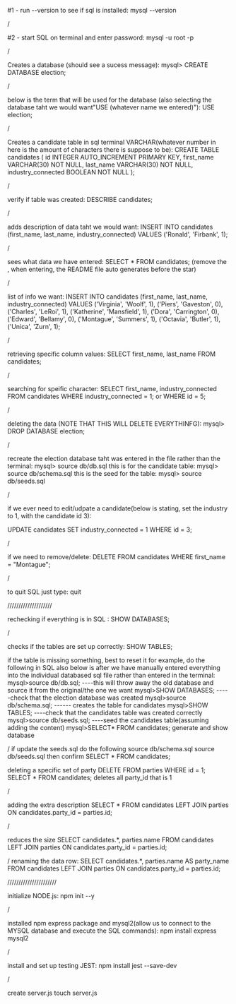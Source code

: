#1 - run --version to see if sql is installed:
mysql --version

/

#2 - start SQL on terminal and enter password:
mysql -u root -p

/

Creates a database (should see a sucess message):
mysql> CREATE DATABASE election;

/

below is the term that will be used for the database (also selecting the database taht we would want"USE (whatever name we entered)"):
USE election;

/

Creates a candidate table in sql terminal VARCHAR(whatever number in here is the amount of characters there is suppose to be):
CREATE TABLE candidates (
id INTEGER AUTO_INCREMENT PRIMARY KEY,
first_name VARCHAR(30) NOT NULL,
last_name VARCHAR(30) NOT NULL,
industry_connected BOOLEAN NOT NULL
);

/

verify if table was created:
DESCRIBE candidates;

/

adds description of data taht we would want:
INSERT INTO candidates (first_name, last_name, industry_connected)
VALUES ('Ronald', 'Firbank', 1);

/

sees what data we have entered:
SELECT \* FROM candidates; (remove the \, when entering, the README file auto generates before the star)

/

list of info we want:
INSERT INTO candidates (first_name, last_name, industry_connected)
VALUES
('Virginia', 'Woolf', 1),
('Piers', 'Gaveston', 0),
('Charles', 'LeRoi', 1),
('Katherine', 'Mansfield', 1),
('Dora', 'Carrington', 0),
('Edward', 'Bellamy', 0),
('Montague', 'Summers', 1),
('Octavia', 'Butler', 1),
('Unica', 'Zurn', 1);

/

retrieving specific column values:
SELECT first_name, last_name FROM candidates;

/

searching for speific character:
SELECT first_name, industry_connected
FROM candidates
WHERE industry_connected = 1;
or
WHERE id = 5;

/

deleting the data (NOTE THAT THIS WILL DELETE EVERYTHINFG):
mysql> DROP DATABASE election;

/

recreate the election database taht was entered in the file rather than the terminal:
mysql> source db/db.sql
this is for the candidate table: mysql> source db/schema.sql
this is the seed for the table: mysql> source db/seeds.sql

/

if we ever need to edit/udpate a candidate(below is stating, set the industry to 1, with the candidate id 3):

UPDATE candidates
SET industry_connected = 1
WHERE id = 3;

/

if we need to remove/delete:
DELETE FROM candidates
WHERE first_name = "Montague";

/

to quit SQL just type:
quit

////////////////////

rechecking if everything is in SQL :
SHOW DATABASES;

/

checks if the tables are set up correctly:
SHOW TABLES;

if the table is missing something, best to reset it for example, do the following in SQL also below is after we have manually entered everything into the individual databased sql file rather than entered in the terminal:
mysql>source db/db.sql; ----this will throw away the old database and source it from the original/the one we want
mysql>SHOW DATABASES; -----check that the election database was created
mysql>source db/schema.sql; ------ creates the table for candidates
mysql>SHOW TABLES; ----check that the candidates table was created correctly
mysql>source db/seeds.sql; ----seed the candidates table(assuming adding the content)
mysql>SELECT\* FROM candidates; generate and show database

/
if update the seeds.sql do the following
source db/schema.sql
source db/seeds.sql
then confirm
SELECT \* FROM candidates;

deleting a specific set of party
DELETE FROM parties WHERE id = 1;
SELECT \* FROM candidates;
deletes all party_id that is 1

/

adding the extra description
SELECT \* FROM candidates
LEFT JOIN parties ON candidates.party_id = parties.id;

/

reduces the size
SELECT candidates.\*, parties.name
FROM candidates
LEFT JOIN parties ON candidates.party_id = parties.id;

/
renaming the data row:
SELECT candidates.\*, parties.name AS party_name
FROM candidates
LEFT JOIN parties ON candidates.party_id = parties.id;

//////////////////////

initialize NODE.js:
npm init --y

/

installed npm express package and mysql2(allow us to connect to the MYSQL database and execute the SQL commands):
npm install express mysql2

/

install and set up testing JEST:
npm install jest --save-dev

/

create server.js
touch server.js
